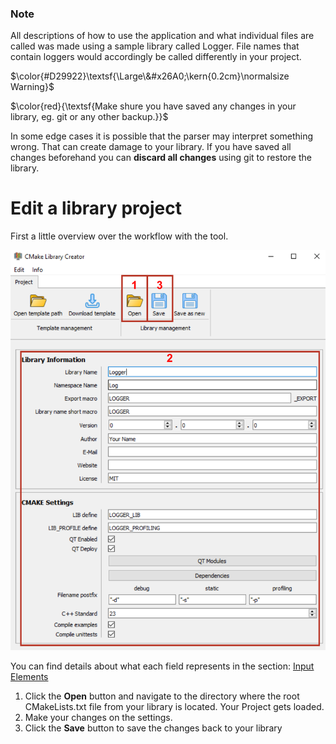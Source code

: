 ### Note
All descriptions of how to use the application and what individual files are called was made using a sample library called Logger.
File names that contain loggers would accordingly be called differently in your project.

$\color{#D29922}\textsf{\Large\&#x26A0;\kern{0.2cm}\normalsize Warning}$ 

$\color{red}{\textsf{Make shure you have saved any changes in your library, eg. git or any other backup.}}$


In some edge cases it is possible that the parser may interpret something wrong.
That can create damage to your library. If you have saved all changes beforehand you can **discard all changes** using git to restore the library.

# Edit a library project
First a little overview over the workflow with the tool.

<img src="UI_2.png" alt="Overview" width="600"/>
   
You can find details about what each field represents in the section: [Input Elements](InputElements.md) 

1. Click the **Open** button and navigate to the directory where the root CMakeLists.txt file from your library is located.
   Your Project gets loaded.
2. Make your changes on the settings.
3. Click the **Save** button to save the changes back to your library

